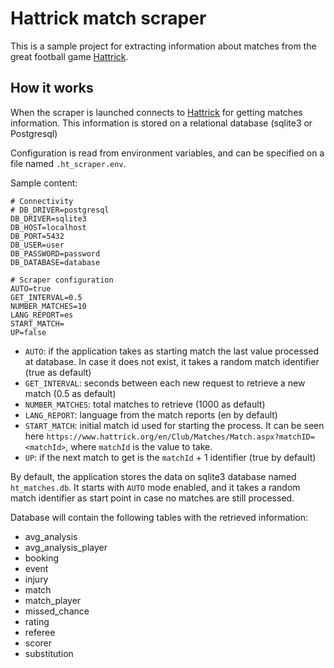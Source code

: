# Hattrick match scraper

This is a sample project for extracting information about matches from the great football game
[Hattrick](https://www.hattrick.org/).

## How it works

When the scraper is launched connects to [Hattrick](https://www.hattrick.org/) for getting matches 
information. This information is stored on a relational database (sqlite3 or Postgresql)

Configuration is read from environment variables, and can be specified on a file named `.ht_scraper.env`.

Sample content:
```
# Connectivity
# DB_DRIVER=postgresql
DB_DRIVER=sqlite3
DB_HOST=localhost
DB_PORT=5432
DB_USER=user
DB_PASSWORD=password
DB_DATABASE=database

# Scraper configuration
AUTO=true
GET_INTERVAL=0.5
NUMBER_MATCHES=10
LANG_REPORT=es
START_MATCH=
UP=false
```

* `AUTO`: if the application takes as starting match the last value processed at database. In case it does not exist,
it takes a random match identifier (true as default)
* `GET_INTERVAL`: seconds between each new request to retrieve a new match (0.5 as default)
* `NUMBER_MATCHES`: total matches to retrieve (1000 as default)
* `LANG_REPORT`: language from the match reports (en by default)
* `START_MATCH`: initial match id used for starting the process. It can be seen here `https://www.hattrick.org/en/Club/Matches/Match.aspx?matchID=<matchId>`, where `matchId` is the value to take.
* `UP`: if the next match to get is the `matchId` + 1 identifier (true by default)

By default, the application stores the data on sqlite3 database named `ht_matches.db`. 
It starts with `AUTO` mode enabled, and it takes a random match identifier as start point in case no matches
are still processed.


Database will contain the following tables with the retrieved information:
* avg_analysis
* avg_analysis_player
* booking
* event
* injury
* match
* match_player
* missed_chance
* rating
* referee
* scorer
* substitution
